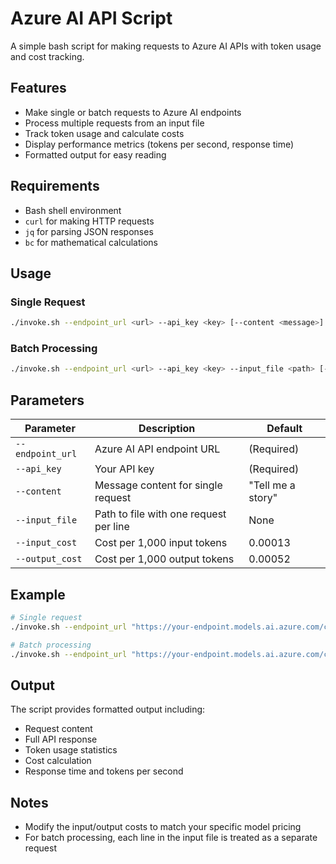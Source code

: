 # Azure AI API Script

A simple bash script for making requests to Azure AI APIs with token usage and cost tracking.

## Features

- Make single or batch requests to Azure AI endpoints
- Process multiple requests from an input file
- Track token usage and calculate costs
- Display performance metrics (tokens per second, response time)
- Formatted output for easy reading

## Requirements

- Bash shell environment
- `curl` for making HTTP requests
- `jq` for parsing JSON responses
- `bc` for mathematical calculations

## Usage

### Single Request

```bash
./invoke.sh --endpoint_url <url> --api_key <key> [--content <message>] [--input_cost <cost>] [--output_cost <cost>]
```

### Batch Processing

```bash
./invoke.sh --endpoint_url <url> --api_key <key> --input_file <path> [--input_cost <cost>] [--output_cost <cost>]
```

## Parameters

| Parameter | Description | Default |
|-----------|-------------|---------|
| `--endpoint_url` | Azure AI API endpoint URL | (Required) |
| `--api_key` | Your API key | (Required) |
| `--content` | Message content for single request | "Tell me a story" |
| `--input_file` | Path to file with one request per line | None |
| `--input_cost` | Cost per 1,000 input tokens | 0.00013 |
| `--output_cost` | Cost per 1,000 output tokens | 0.00052 |

## Example

```bash
# Single request
./invoke.sh --endpoint_url "https://your-endpoint.models.ai.azure.com/chat/completions" --api_key "$API_KEY" --content "Write a haiku about programming" --input_cost 0.00015 --output_cost 0.0006

# Batch processing
./invoke.sh --endpoint_url "https://your-endpoint.models.ai.azure.com/chat/completions" --api_key "$API_KEY" --input_file "requests.txt" --input_cost 0.00015 --output_cost 0.0006
```

## Output

The script provides formatted output including:
- Request content
- Full API response
- Token usage statistics
- Cost calculation
- Response time and tokens per second

## Notes

- Modify the input/output costs to match your specific model pricing
- For batch processing, each line in the input file is treated as a separate request
